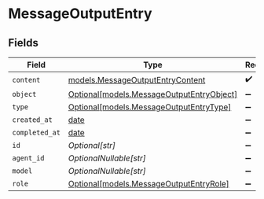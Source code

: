 # MessageOutputEntry


## Fields

| Field                                                                              | Type                                                                               | Required                                                                           | Description                                                                        |
| ---------------------------------------------------------------------------------- | ---------------------------------------------------------------------------------- | ---------------------------------------------------------------------------------- | ---------------------------------------------------------------------------------- |
| `content`                                                                          | [models.MessageOutputEntryContent](../models/messageoutputentrycontent.md)         | :heavy_check_mark:                                                                 | N/A                                                                                |
| `object`                                                                           | [Optional[models.MessageOutputEntryObject]](../models/messageoutputentryobject.md) | :heavy_minus_sign:                                                                 | N/A                                                                                |
| `type`                                                                             | [Optional[models.MessageOutputEntryType]](../models/messageoutputentrytype.md)     | :heavy_minus_sign:                                                                 | N/A                                                                                |
| `created_at`                                                                       | [date](https://docs.python.org/3/library/datetime.html#date-objects)               | :heavy_minus_sign:                                                                 | N/A                                                                                |
| `completed_at`                                                                     | [date](https://docs.python.org/3/library/datetime.html#date-objects)               | :heavy_minus_sign:                                                                 | N/A                                                                                |
| `id`                                                                               | *Optional[str]*                                                                    | :heavy_minus_sign:                                                                 | N/A                                                                                |
| `agent_id`                                                                         | *OptionalNullable[str]*                                                            | :heavy_minus_sign:                                                                 | N/A                                                                                |
| `model`                                                                            | *OptionalNullable[str]*                                                            | :heavy_minus_sign:                                                                 | N/A                                                                                |
| `role`                                                                             | [Optional[models.MessageOutputEntryRole]](../models/messageoutputentryrole.md)     | :heavy_minus_sign:                                                                 | N/A                                                                                |